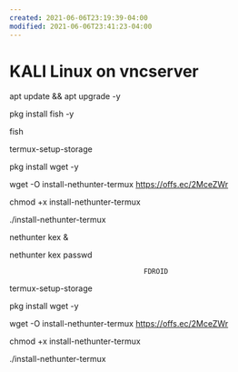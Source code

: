```yaml
---
created: 2021-06-06T23:19:39-04:00
modified: 2021-06-06T23:41:23-04:00
---
```


# KALI Linux on vncserver

apt update && apt upgrade -y



pkg install fish -y



fish


termux-setup-storage


pkg install wget -y



wget -O install-nethunter-termux https://offs.ec/2MceZWr


 chmod +x install-nethunter-termux


./install-nethunter-termux


nethunter kex &


nethunter kex passwd


 




                                     FDROID

termux-setup-storage

 
 

pkg install wget -y

 

 

wget -O install-nethunter-termux https://offs.ec/2MceZWr


 

chmod +x install-nethunter-termux

 

./install-nethunter-termux
